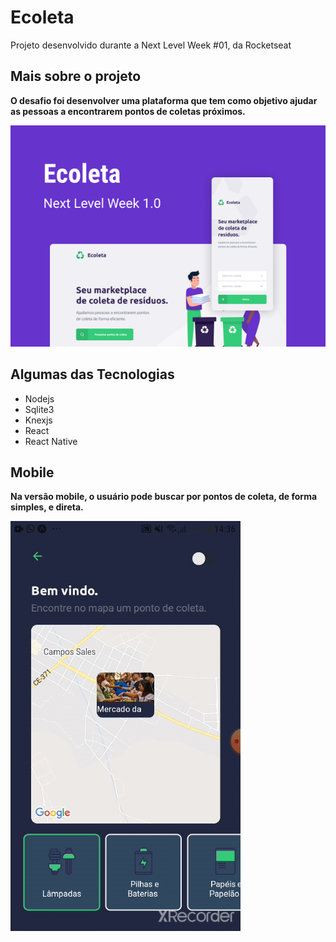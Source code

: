 # Ecoleta
Projeto desenvolvido durante a Next Level Week #01, da Rocketseat

## Mais sobre o projeto
__O desafio foi desenvolver uma plataforma que tem como objetivo ajudar as pessoas a encontrarem pontos de coletas próximos.__

 ![](/screen/Capa.png)
 
 ## Algumas das Tecnologias
 
 - Nodejs
 - Sqlite3
 - Knexjs
 - React
 - React Native
 
 ## Mobile
 
 __Na versão mobile, o usuário pode buscar por pontos de coleta, de forma simples, e direta.__
 
 ![](/screen/mobileGif.gif)

